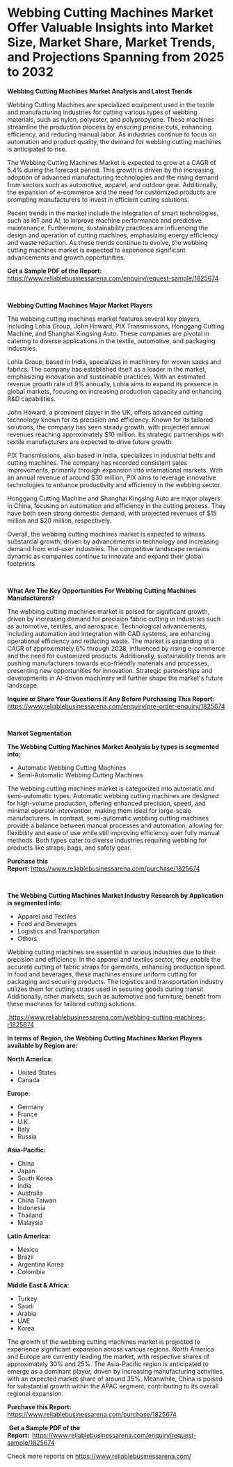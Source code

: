 <p><h1>Webbing Cutting Machines Market Offer Valuable Insights into Market Size, Market Share, Market Trends, and Projections Spanning from 2025 to 2032</h1></p><p><strong>Webbing Cutting Machines Market Analysis and Latest Trends</strong></p>
<p><p>Webbing Cutting Machines are specialized equipment used in the textile and manufacturing industries for cutting various types of webbing materials, such as nylon, polyester, and polypropylene. These machines streamline the production process by ensuring precise cuts, enhancing efficiency, and reducing manual labor. As industries continue to focus on automation and product quality, the demand for webbing cutting machines is anticipated to rise.</p><p>The Webbing Cutting Machines Market is expected to grow at a CAGR of 5.4% during the forecast period. This growth is driven by the increasing adoption of advanced manufacturing technologies and the rising demand from sectors such as automotive, apparel, and outdoor gear. Additionally, the expansion of e-commerce and the need for customized products are prompting manufacturers to invest in efficient cutting solutions.</p><p>Recent trends in the market include the integration of smart technologies, such as IoT and AI, to improve machine performance and predictive maintenance. Furthermore, sustainability practices are influencing the design and operation of cutting machines, emphasizing energy efficiency and waste reduction. As these trends continue to evolve, the webbing cutting machines market is expected to experience significant advancements and growth opportunities.</p></p>
<p><strong>Get a Sample PDF of the Report:&nbsp;</strong> <a href="https://www.reliablebusinessarena.com/enquiry/request-sample/1825674?utm_campaign=2114&utm_medium=2&utm_source=Github&utm_content=ia&utm_term=18022025&utm_id=webbing-cutting-machines">https://www.reliablebusinessarena.com/enquiry/request-sample/1825674</a></p>
<p>&nbsp;</p>
<p><strong>Webbing Cutting Machines Major Market Players</strong></p>
<p><p>The webbing cutting machines market features several key players, including Lohia Group, John Howard, PIX Transmissions, Honggang Cutting Machine, and Shanghai Kingsing Auto. These companies are pivotal in catering to diverse applications in the textile, automotive, and packaging industries.</p><p>Lohia Group, based in India, specializes in machinery for woven sacks and fabrics. The company has established itself as a leader in the market, emphasizing innovation and sustainable practices. With an estimated revenue growth rate of 9% annually, Lohia aims to expand its presence in global markets, focusing on increasing production capacity and enhancing R&D capabilities.</p><p>John Howard, a prominent player in the UK, offers advanced cutting technology known for its precision and efficiency. Known for its tailored solutions, the company has seen steady growth, with projected annual revenues reaching approximately $10 million. Its strategic partnerships with textile manufacturers are expected to drive future growth.</p><p>PIX Transmissions, also based in India, specializes in industrial belts and cutting machines. The company has recorded consistent sales improvements, primarily through expansion into international markets. With an annual revenue of around $30 million, PIX aims to leverage innovative technologies to enhance productivity and efficiency in the webbing sector.</p><p>Honggang Cutting Machine and Shanghai Kingsing Auto are major players in China, focusing on automation and efficiency in the cutting process. They have both seen strong domestic demand, with projected revenues of $15 million and $20 million, respectively.</p><p>Overall, the webbing cutting machines market is expected to witness substantial growth, driven by advancements in technology and increasing demand from end-user industries. The competitive landscape remains dynamic as companies continue to innovate and expand their global footprints.</p></p>
<p>&nbsp;</p>
<p><strong>What Are The Key Opportunities For Webbing Cutting Machines Manufacturers?</strong></p>
<p><p>The webbing cutting machines market is poised for significant growth, driven by increasing demand for precision fabric cutting in industries such as automotive, textiles, and aerospace. Technological advancements, including automation and integration with CAD systems, are enhancing operational efficiency and reducing waste. The market is expanding at a CAGR of approximately 6% through 2028, influenced by rising e-commerce and the need for customized products. Additionally, sustainability trends are pushing manufacturers towards eco-friendly materials and processes, presenting new opportunities for innovation. Strategic partnerships and developments in AI-driven machinery will further shape the market's future landscape.</p></p>
<p><strong>Inquire or Share Your Questions If Any Before Purchasing This Report:</strong> <a href="https://www.reliablebusinessarena.com/enquiry/pre-order-enquiry/1825674?utm_campaign=2114&utm_medium=2&utm_source=Github&utm_content=ia&utm_term=18022025&utm_id=webbing-cutting-machines">https://www.reliablebusinessarena.com/enquiry/pre-order-enquiry/1825674</a></p>
<p>&nbsp;</p>
<p><strong>Market Segmentation</strong></p>
<p><strong>The Webbing Cutting Machines Market Analysis by types is segmented into:</strong></p>
<p><ul><li>Automatic Webbing Cutting Machines</li><li>Semi-Automatic Webbing Cutting Machines</li></ul></p>
<p><p>The webbing cutting machines market is categorized into automatic and semi-automatic types. Automatic webbing cutting machines are designed for high-volume production, offering enhanced precision, speed, and minimal operator intervention, making them ideal for large-scale manufacturers. In contrast, semi-automatic webbing cutting machines provide a balance between manual processes and automation, allowing for flexibility and ease of use while still improving efficiency over fully manual methods. Both types cater to diverse industries requiring webbing for products like straps, bags, and safety gear.</p></p>
<p><strong>Purchase this Report:&nbsp;</strong><a href="https://www.reliablebusinessarena.com/purchase/1825674?utm_campaign=2114&utm_medium=2&utm_source=Github&utm_content=ia&utm_term=18022025&utm_id=webbing-cutting-machines">https://www.reliablebusinessarena.com/purchase/1825674</a></p>
<p>&nbsp;</p>
<p><strong>The Webbing Cutting Machines Market Industry Research by Application is segmented into:</strong></p>
<p><ul><li>Apparel and Textiles</li><li>Food and Beverages</li><li>Logistics and Transportation</li><li>Others</li></ul></p>
<p><p>Webbing cutting machines are essential in various industries due to their precision and efficiency. In the apparel and textiles sector, they enable the accurate cutting of fabric straps for garments, enhancing production speed. In food and beverages, these machines ensure uniform cutting for packaging and securing products. The logistics and transportation industry utilizes them for cutting straps used in securing goods during transit. Additionally, other markets, such as automotive and furniture, benefit from these machines for tailored cutting solutions.</p></p>
<p><a href="https://www.reliablebusinessarena.com/webbing-cutting-machines-r1825674?utm_campaign=2114&utm_medium=2&utm_source=Github&utm_content=ia&utm_term=18022025&utm_id=webbing-cutting-machines">&nbsp;https://www.reliablebusinessarena.com/webbing-cutting-machines-r1825674</a></p>
<p><strong>In terms of Region, the Webbing Cutting Machines Market Players available by Region are:</strong></p>
<p>
    <p> <strong> North America: </strong>
        <ul>
            <li>United States</li>
            <li>Canada</li>
        </ul>
        </p> 
    <p> <strong> Europe: </strong>
        <ul>
            <li>Germany</li>
            <li>France</li>
            <li>U.K.</li>
            <li>Italy</li>
            <li>Russia</li>
        </ul>
        </p> 
    <p> <strong> Asia-Pacific: </strong>
        <ul>
            <li>China</li>
            <li>Japan</li>
            <li>South Korea</li>
            <li>India</li>
            <li>Australia</li>
            <li>China Taiwan</li>
            <li>Indonesia</li>
            <li>Thailand</li>
            <li>Malaysia</li>
        </ul>
        </p> 
    <p> <strong> Latin America: </strong>
        <ul>
            <li>Mexico</li>
            <li>Brazil</li>
            <li>Argentina Korea</li>
            <li>Colombia</li>
        </ul>
        </p> 
    <p> <strong> Middle East & Africa: </strong>
        <ul>
            <li>Turkey</li>
            <li>Saudi</li>
            <li>Arabia</li>
            <li>UAE</li>
            <li>Korea</li>
        </ul>
    </p>
    </p>
<p><p>The growth of the webbing cutting machines market is projected to experience significant expansion across various regions. North America and Europe are currently leading the market, with respective shares of approximately 30% and 25%. The Asia-Pacific region is anticipated to emerge as a dominant player, driven by increasing manufacturing activities, with an expected market share of around 35%. Meanwhile, China is poised for substantial growth within the APAC segment, contributing to its overall regional expansion.</p></p>
<p><strong>Purchase this Report: </strong><a href="https://www.reliablebusinessarena.com/purchase/1825674?utm_campaign=2114&utm_medium=2&utm_source=Github&utm_content=ia&utm_term=18022025&utm_id=webbing-cutting-machines">https://www.reliablebusinessarena.com/purchase/1825674</a></p>
<p>&nbsp;<strong>Get a Sample PDF of the Report:&nbsp;&nbsp;</strong><a href="https://www.reliablebusinessarena.com/enquiry/request-sample/1825674?utm_campaign=2114&utm_medium=2&utm_source=Github&utm_content=ia&utm_term=18022025&utm_id=webbing-cutting-machines">https://www.reliablebusinessarena.com/enquiry/request-sample/1825674</a></p>
<p><strong></strong></p>
<p>Check more reports on <a href="https://www.reliablebusinessarena.com/?utm_campaign=2114&utm_medium=2&utm_source=Github&utm_content=ia&utm_term=18022025&utm_id=webbing-cutting-machines">https://www.reliablebusinessarena.com/</a></p>